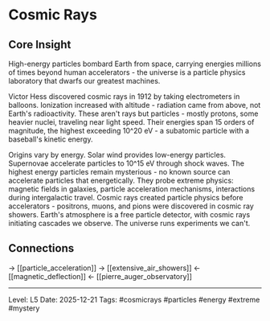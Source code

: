 # Cosmic Rays

## Core Insight
High-energy particles bombard Earth from space, carrying energies millions of times beyond human accelerators - the universe is a particle physics laboratory that dwarfs our greatest machines.

Victor Hess discovered cosmic rays in 1912 by taking electrometers in balloons. Ionization increased with altitude - radiation came from above, not Earth's radioactivity. These aren't rays but particles - mostly protons, some heavier nuclei, traveling near light speed. Their energies span 15 orders of magnitude, the highest exceeding 10^20 eV - a subatomic particle with a baseball's kinetic energy.

Origins vary by energy. Solar wind provides low-energy particles. Supernovae accelerate particles to 10^15 eV through shock waves. The highest energy particles remain mysterious - no known source can accelerate particles that energetically. They probe extreme physics: magnetic fields in galaxies, particle acceleration mechanisms, interactions during intergalactic travel. Cosmic rays created particle physics before accelerators - positrons, muons, and pions were discovered in cosmic ray showers. Earth's atmosphere is a free particle detector, with cosmic rays initiating cascades we observe. The universe runs experiments we can't.

## Connections
→ [[particle_acceleration]]
→ [[extensive_air_showers]]
← [[magnetic_deflection]]
← [[pierre_auger_observatory]]

---
Level: L5
Date: 2025-12-21
Tags: #cosmicrays #particles #energy #extreme #mystery